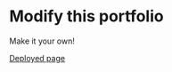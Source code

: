 # Modify this portfolio

Make it your own!

[Deployed page](https://rhea-carillo-portfolio.netlify.app/)
